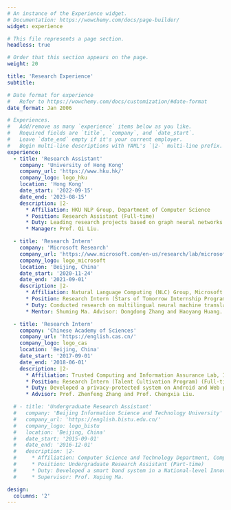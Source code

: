 ```yaml
---
# An instance of the Experience widget.
# Documentation: https://wowchemy.com/docs/page-builder/
widget: experience

# This file represents a page section.
headless: true

# Order that this section appears on the page.
weight: 20

title: 'Research Experience'
subtitle:

# Date format for experience
#   Refer to https://wowchemy.com/docs/customization/#date-format
date_format: Jan 2006

# Experiences.
#   Add/remove as many `experience` items below as you like.
#   Required fields are `title`, `company`, and `date_start`.
#   Leave `date_end` empty if it's your current employer.
#   Begin multi-line descriptions with YAML's `|2-` multi-line prefix.
experience:
  - title: 'Research Assistant'
    company: 'University of Hong Kong'
    company_url: 'https://www.hku.hk/'
    company_logo: logo_hku
    location: 'Hong Kong'
    date_start: '2022-09-15'
    date_end: '2023-08-15'
    description: |2-
      * Affiliation: HKU NLP Group, Department of Computer Science
      * Position: Research Assistant (Full-time)
      * Duty: Leading research projects based on graph neural networks and multimodal generation (natural language processing and computer vision).
      * Manager: Prof. Qi Liu.

  - title: 'Research Intern'
    company: 'Microsoft Research'
    company_url: 'https://www.microsoft.com/en-us/research/lab/microsoft-research-asia/'
    company_logo: logo_microsoft
    location: 'Beijing, China'
    date_start: '2020-11-24'
    date_end: '2021-09-01'
    description: |2-
      * Affiliation: Natural Language Computing (NLC) Group, Microsoft Research Asia (MSRA)
      * Position: Research Intern (Stars of Tomorrow Internship Program) (Full-time)
      * Duty: Conducted research on multilingual neural machine translation.
      * Mentor: Shuming Ma. Advisor: Dongdong Zhang and Haoyang Huang.

  - title: 'Research Intern'
    company: 'Chinese Academy of Sciences'
    company_url: 'https://english.cas.cn/'
    company_logo: logo_cas
    location: 'Beijing, China'
    date_start: '2017-09-01'
    date_end: '2018-06-01'
    description: |2-
      * Affiliation: Trusted Computing and Information Assurance Lab, Institute of Software
      * Position: Research Intern (Talent Cultivation Program) (Full-time) (Unpaid)
      * Duty: Developed a privacy-protected system on Android and Web platforms.
      * Advisor: Prof. Zhenfeng Zhang and Prof. Chengxia Liu.

  # - title: 'Undergraduate Research Assistant'
  #   company: 'Beijing Information Science and Technology University'
  #   company_url: 'https://english.bistu.edu.cn/'
  #   company_logo: logo_bistu
  #   location: 'Beijing, China'
  #   date_start: '2015-09-01'
  #   date_end: '2016-12-01'
  #   description: |2-
  #     * Affiliation: Computer Science and Technology Department, Computer School
  #     * Position: Undergraduate Research Assistant (Part-time)
  #     * Duty: Developed a smart band system in a National-level Innovation Project.
  #     * Supervisor: Prof. Xuping Ma.

design:
  columns: '2'
---
```

